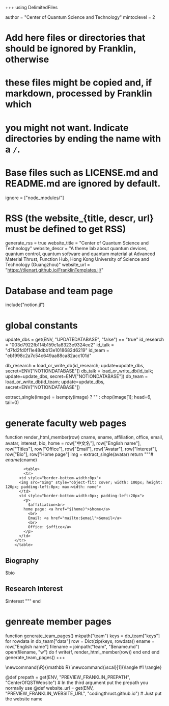 <!--
Add here global page variables to use throughout your website.
-->
+++
using DelimitedFiles

author = "Center of Quantum Science and Technology"
mintoclevel = 2

# Add here files or directories that should be ignored by Franklin, otherwise
# these files might be copied and, if markdown, processed by Franklin which
# you might not want. Indicate directories by ending the name with a `/`.
# Base files such as LICENSE.md and README.md are ignored by default.
ignore = ["node_modules/"]

# RSS (the website_{title, descr, url} must be defined to get RSS)
generate_rss = true
website_title = "Center of Quantum Science and Technology"
website_descr = "A theme lab about quantum devices, quantum control, quantum software and quantum material at Advanced Material Thrust, Function Hub, Hong Kong University of Science and Technology (Guangzhou)"
website_url   = "https://tlienart.github.io/FranklinTemplates.jl/"

# Database and team page
include("notion.jl")

# global constants
update_dbs = get(ENV, "UPDATEDATABASE", "false") == "true"
id_research = "003d7922fb114b159c1a8323e9324ee2"
id_talk = "d7fd2fd0f11e48dbb13e1018682d6219"
id_team = "eb1998c2a7c54c649aa88ca82acc101d"

db_research = load_or_write_db(id_research; update=update_dbs, secret=ENV["NOTIONDATABASE"])
db_talk = load_or_write_db(id_talk; update=update_dbs, secret=ENV["NOTIONDATABASE"])
db_team = load_or_write_db(id_team; update=update_dbs, secret=ENV["NOTIONDATABASE"])

extract_single(image) = isempty(image) ? "" : chop(image[1]; head=6, tail=0)

# generate faculty web pages
function render_html_member(row)
    cname, ename, affiliation, office, email, avatar, interest, bio, home = row["中文名"], row["English name"], row["Titles"], row["Office"], row["Email"], row["Avatar"], row["Interest"], row["Bio"], row["Home page"]
    img = extract_single(avatar)
    return """# $ename ($cname)
~~~
        <table>
        <tr>
      <td style="border-bottom-width:0px">
      <img src="$img" style="object-fit: cover; width: 100px; height: 120px; padding-left:0px; max-width: none">
      </td>
      <td style="border-bottom-width:0px; padding-left:20px">
        <p>
          $affiliation<br>
        home page: <a href="$(home)">$home</a>
          <br>
          Email: <a href="mailto:$email">$email</a>
          <br>
          Office: $office</a>
        </p>
      </td>
    </tr>
    </table>
~~~
## Biography
$bio
## Research Interest
$interest
    """
end

# genreate member pages
function generate_team_pages()
    mkpath("team")
    keys = db_team["keys"]
    for rowdata in db_team["data"]
        row = Dict(zip(keys, rowdata))
        ename = row["English name"]
        filename = joinpath("team", "$ename.md")
        open(filename, "w") do f
            write(f, render_html_member(row))
        end
    end
end
generate_team_pages()
+++

<!--
Add here global latex commands to use throughout your pages.
-->
\newcommand{\R}{\mathbb R}
\newcommand{\scal}[1]{\langle #1 \rangle}

@def prepath = get(ENV, "PREVIEW_FRANKLIN_PREPATH", "CenterOfQSTWebsite") # In the third argument put the prepath you normally use
@def website_url = get(ENV, "PREVIEW_FRANKLIN_WEBSITE_URL", "codingthrust.github.io") # Just put the website name
